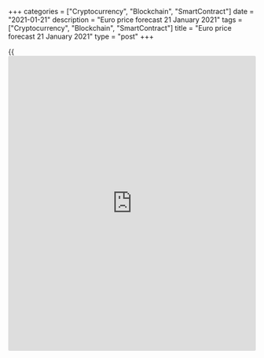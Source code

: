 +++
categories = ["Cryptocurrency", "Blockchain", "SmartContract"]
date = "2021-01-21"
description = "Euro price forecast 21 January 2021"
tags = ["Cryptocurrency", "Blockchain", "SmartContract"]
title = "Euro price forecast 21 January 2021"
type = "post"
+++

{{<iframe id="large-banner" src="https://www.bounty.group/#slide=19.0" width="100%" height="600" scrolling="no" style="border: 0px solid rgb(216, 221, 230); border-radius: 3px;">}}

2021-01-21

2021-01-21

Euro reads between the lines. Forecast for 21.01.2021Dmitri Demidenko

Investors do not expect anything new from the European Central Bank.
This fact, as well as the return of the dollar bears and pleasant
surprises from the euro-area economy, could encourage the [EURUSD][1]
bulls to go ahead. Let us discuss the Forex outlook and make up a
trading plan.

## Fundamental Euro forecast today

People, who can earn money, can read between the lines. The US new
administration and Joe Biden may suggest an unwillingness to weaken the
dollar. However, the very fact of Janet Yellen's appointment to
theTreasury Secretary gives the green light to the greenback sellers. At
the press conference following the ECB's January meeting, Christine
Lagarde may repeat the mantra that the central bank is closely
monitoring the euro exchange rate. However, the repetition of the
previous wording will most likely contribute to the [EURUSD][1] growth.
It is simply because the ECB, after the pair’s correction, has fewer
reasons to worry about the euro’s appreciation than in December.

### Dynamics of USD index

 _Source_ _: Bloomberg_

The [S&P 500][2] bulls correctly interpreted Joe Biden’s call for
national unity. The new US president is preparing Congress to adopt the
new $1.9 trillion fiscal stimulus package. In addition to the positive
corporative reporting, this fact allowed the US stock index to hit a new
all-time high. According to FactSet, as of January 20, actual earnings
data were better than expected by 88% of companies reporting. Besides,
[investor](https://www.fintechee.com/tutorial-for-forex-trading/investor-mode/)s believe in the rebound of the US economy in the second
quarter, so the US stock market's bullish sentiment is natural.

History knows only a few examples of the [S&P 500][2] fall during
economic booms. In 1946, after a short downturn, [investor](https://www.fintechee.com/tutorial-for-forex-trading/investor-mode/)s feared that
the economy would repeat the recession of the 1930s and sold stocks. In
1980, during a short-term recovery in the double-dip recession, the
stock index fell as the Fed tried to mitigate excessive inflation
growth. A drop in the [S&P 500][2] during a time of GDP growth is rare.
So, [investor](https://www.fintechee.com/tutorial-for-forex-trading/investor-mode/)s naturally stick to a strategy of buying the stocks on the
corrections and selling the dollar on the price rise. The EURUSD current
correction seems to be just the rebalancing of the large [investor](https://www.fintechee.com/tutorial-for-forex-trading/investor-mode/)s’
positions.

The ECB passive attitude will support the recovery of the euro uptrend.
Investors don’t expect anything new from the central bank, so they
should focus on Christine Lagarde’s press conference. Not long ago, the
ECB president supported the central bank’s forecast for a 3.9% growth of
the euro-area GDP in 2021 following a decline by 7.3%. She said that it
is too early to discuss the ECB monetary [policy](https://www.fintechee.com/policy/) tightening, and the ECB
is monitoring the euro’s exchange rate. She is likely to repeat the same
on January 21. The Central Bank has nothing to surprise [investor](https://www.fintechee.com/tutorial-for-forex-trading/investor-mode/)s, and
the fact that the [EURUSD][1] correction reduces the need for verbal
intervention, on the contrary, may strengthen the euro.

### Dynamics of [EURUSD][1] and nominal euro effective exchange rate



 _Source_ _к: Nordea Markets_

### [EURUSD][1] trading plan for today

I do not think the ECB will expand the QE. The euro-area economy adjusts
to the pandemic and improves its performance. The US dollar bears go
ahead, and the [EURUSD][1] bulls could be only discouraged by slow
vaccination. The EU, where 1.4% of the population have been inoculated,
is behind the UK (7.1%) and USA (5%). However, the progress in the
vaccination campaign supports the euro. If the euro breaks out the
resistance at $1.215, it can be the reason to buy.



## Price chart of EURUSD in real time mode

The content of this article reflects the author’s opinion and does not
necessarily reflect the official position of LiteForex. The material
published on this page is provided for informational purposes only and
should not be considered as the provision of investment advice for the
purposes of Directive 2004/39/EC.

Rate this article:

{{value}}

( {{count}} {{title}} )

   1. my.liteforex.com/trading/chart?symbol=EURUSD&returnUrl=true
   2. my.liteforex.com/trading/chart?symbol=SPX&returnUrl=true